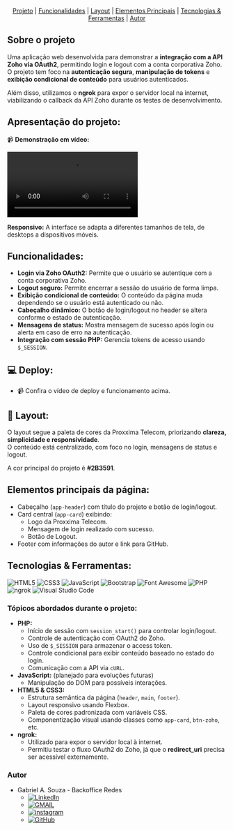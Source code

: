 <p align="center">
  <a href="#projeto">Projeto</a>   |   
  <a href="#funcionalidades">Funcionalidades</a>   |   
  <a href="#layout">Layout</a>   |   
  <a href="#elementosprincipais">Elementos Principais</a>   |   
  <a href="#tecnologias-ferramentas">Tecnologias & Ferramentas</a>   |   
  <a href="#autor">Autor</a>
</p>

## Sobre o projeto

Uma aplicação web desenvolvida para demonstrar a **integração com a API Zoho via OAuth2**, permitindo login e logout com a conta corporativa Zoho.  
O projeto tem foco na **autenticação segura**, **manipulação de tokens** e **exibição condicional de conteúdo** para usuários autenticados.  

Além disso, utilizamos o **ngrok** para expor o servidor local na internet, viabilizando o callback da API Zoho durante os testes de desenvolvimento.

<h2 id="projeto">Apresentação do projeto:</h2> 

📹 **Demonstração em vídeo:**

<video controls>
  <source src="https://raw.githubusercontent.com/gabriel-souza-developer/desafio-zoho-api-oauth/main/assets/img/Localhost%20com%20direcionamento%20para%20github-pages.mp4" type="video/mp4">
  Seu navegador não suporta o elemento de vídeo.
</video>

**Responsivo:** A interface se adapta a diferentes tamanhos de tela, de desktops a dispositivos móveis.

<h2 id="funcionalidades">Funcionalidades:</h2>

*   **Login via Zoho OAuth2:** Permite que o usuário se autentique com a conta corporativa Zoho.
*   **Logout seguro:** Permite encerrar a sessão do usuário de forma limpa.
*   **Exibição condicional de conteúdo:** O conteúdo da página muda dependendo se o usuário está autenticado ou não.
*   **Cabeçalho dinâmico:** O botão de login/logout no header se altera conforme o estado de autenticação.
*   **Mensagens de status:** Mostra mensagem de sucesso após login ou alerta em caso de erro na autenticação.
*   **Integração com sessão PHP:** Gerencia tokens de acesso usando `$_SESSION`.

## 💻 Deploy:

- 📹 Confira o vídeo de deploy e funcionamento acima.

<h2 id="layout">🔖 Layout:</h2> 

O layout segue a paleta de cores da Proxxima Telecom, priorizando **clareza, simplicidade e responsividade**.  
O conteúdo está centralizado, com foco no login, mensagens de status e logout.  

A cor principal do projeto é **#2B3591**.

<h2 id="elementosprincipais">Elementos principais da página:</h2>

* Cabeçalho (`app-header`) com título do projeto e botão de login/logout.
* Card central (`app-card`) exibindo:
  * Logo da Proxxima Telecom.
  * Mensagem de login realizado com sucesso.
  * Botão de Logout.
* Footer com informações do autor e link para GitHub.

<h2 id="tecnologias-ferramentas">Tecnologias & Ferramentas:</h2>

![HTML5](https://img.shields.io/badge/html5-%23E34F26.svg?style=for-the-badge&logo=html5&logoColor=white)
![CSS3](https://img.shields.io/badge/css3-%231572B6.svg?style=for-the-badge&logo=css3&logoColor=white)
![JavaScript](https://img.shields.io/badge/javascript-%23323330.svg?style=for-the-badge&logo=javascript&logoColor=%23F7DF1E)
![Bootstrap](https://img.shields.io/badge/bootstrap-%23563D7C.svg?style=for-the-badge&logo=bootstrap&logoColor=white)
![Font Awesome](https://img.shields.io/badge/Font%20Awesome-394A59?style=for-the-badge&logo=font%20awesome&logoColor=%236AF)
![PHP](https://img.shields.io/badge/PHP-777BB4?style=for-the-badge&logo=php&logoColor=white)
![ngrok](https://img.shields.io/badge/ngrok-1F1E37?style=for-the-badge&logo=ngrok&logoColor=white)
![Visual Studio Code](https://img.shields.io/badge/Visual%20Studio%20Code-0078d7.svg?style=for-the-badge&logo=visual-studio-code&logoColor=white)

### Tópicos abordados durante o projeto:

*   **PHP:**
    * Início de sessão com `session_start()` para controlar login/logout.
    * Controle de autenticação com OAuth2 do Zoho.
    * Uso de `$_SESSION` para armazenar o access token.
    * Controle condicional para exibir conteúdo baseado no estado do login.
    * Comunicação com a API via `cURL`.
*   **JavaScript:** (planejado para evoluções futuras)
    * Manipulação do DOM para possíveis interações.
*   **HTML5 & CSS3:**
    * Estrutura semântica da página (`header`, `main`, `footer`).
    * Layout responsivo usando Flexbox.
    * Paleta de cores padronizada com variáveis CSS.
    * Componentização visual usando classes como `app-card`, `btn-zoho`, etc.
*   **ngrok:**
    * Utilizado para expor o servidor local à internet.
    * Permitiu testar o fluxo OAuth2 do Zoho, já que o **redirect_uri** precisa ser acessível externamente.

<h3 id="autor">Autor</h3>

* Gabriel A. Souza - Backoffice Redes
    *   <a href="https://www.linkedin.com/in/gabriel-albuquerque-souza/" target="_blank" >![LinkedIn](https://img.shields.io/badge/linkedin-%230077B5.svg?style=for-the-badge&logo=linkedin&logoColor=white)</a>
    *   <a href="mailto:contato_gabriel_albuquerque@hotmail.com" target="_blank" >![GMAIL](https://img.shields.io/badge/GMAIL-D14836.svg?style=for-the-badge&logo=gmail&logoColor=white)</a>
    *   <a href="https://www.instagram.com/gabriel.datt/" target="_blank" >![instagram](https://img.shields.io/badge/-Instagram-%23E4405F?style=for-the-badge&logo=instagram&logoColor=white)</a>
    *   <a href="https://github.com/gabrieldev071" target="_blank" >![GitHub](https://img.shields.io/badge/github-18212d.svg?style=for-the-badge&logo=github&logoColor=white)</a>
